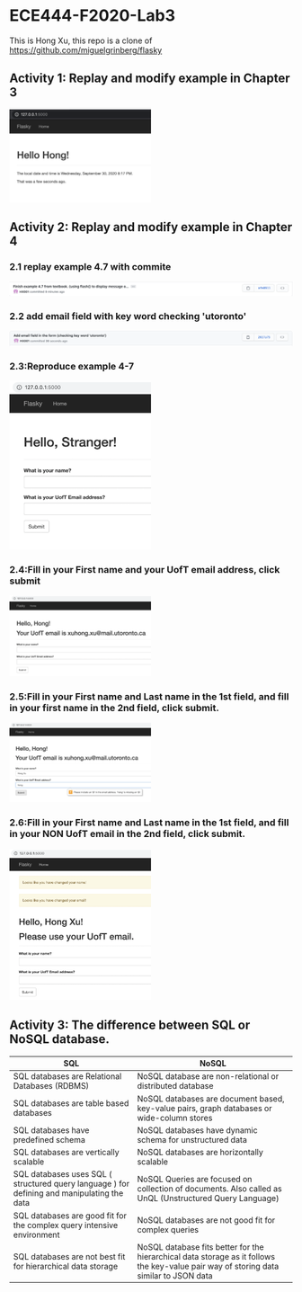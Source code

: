 # ECE444-F2020-Lab3
This is Hong Xu, this repo is a clone of https://github.com/miguelgrinberg/flasky

## Activity 1: Replay and modify example in Chapter 3
<img src="https://github.com/HX001/ECE444-F2020-Lab3/blob/master/ScreenShot/Activity%201.png" height="50%" width="50%">

## Activity 2: Replay and modify example in Chapter 4

### 2.1 replay example 4.7 with commite
<img src="https://github.com/HX001/ECE444-F2020-Lab3/blob/master/ScreenShot/replay%20example4.7%20from%20textbook.png">

### 2.2 add email field with key word checking 'utoronto'
<img src="https://github.com/HX001/ECE444-F2020-Lab3/blob/master/ScreenShot/add%20email%20field.png">

### 2.3:Reproduce example 4-7
<img src="https://github.com/HX001/ECE444-F2020-Lab3/blob/master/ScreenShot/Activity%202.1.png" height="50%" width="50%">

### 2.4:Fill in your First name and your UofT email address, click submit
<img src="https://github.com/HX001/ECE444-F2020-Lab3/blob/master/ScreenShot/Activity%202.2.png" height="50%" width="50%">

### 2.5:Fill in your First name and Last name in the 1st field, and fill in your first name in the 2nd field, click submit.
<img src="https://github.com/HX001/ECE444-F2020-Lab3/blob/master/ScreenShot/Activity%202.3.png" height="50%" width="50%">

### 2.6:Fill in your First name and Last name in the 1st field, and fill in your NON UofT email in the 2nd field, click submit.
<img src="https://github.com/HX001/ECE444-F2020-Lab3/blob/master/ScreenShot/Activity%202.4.png" height="50%" width="50%">


## Activity 3: The difference between SQL or NoSQL database.
SQL | NoSQL
------------ | -------------
SQL databases are  Relational Databases (RDBMS) | NoSQL database are non-relational or distributed database
SQL databases are table based databases | NoSQL databases are document based, key-value pairs, graph databases or wide-column stores
SQL databases have predefined schema | NoSQL databases have dynamic schema for unstructured data
SQL databases are vertically scalable | NoSQL databases are horizontally scalable
SQL databases uses SQL ( structured query language ) for defining and manipulating the data | NoSQL Queries are focused on collection of documents. Also called as UnQL (Unstructured Query Language)
SQL databases are good fit for the complex query intensive environment | NoSQL databases are not good fit for complex queries
SQL databases are not best fit for hierarchical data storage | NoSQL database fits better for the hierarchical data storage as it follows the key-value pair way of storing data similar to JSON data
